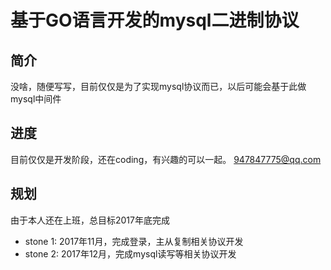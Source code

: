 # 基于GO语言开发的mysql二进制协议 #

## 简介 ##
没啥，随便写写，目前仅仅是为了实现mysql协议而已，以后可能会基于此做mysql中间件

## 进度 ##
目前仅仅是开发阶段，还在coding，有兴趣的可以一起。 947847775@qq.com

## 规划 ##
由于本人还在上班，总目标2017年底完成
* stone 1: 2017年11月，完成登录，主从复制相关协议开发
* stone 2: 2017年12月，完成mysql读写等相关协议开发
